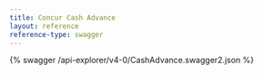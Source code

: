 ```yaml
---
title: Concur Cash Advance
layout: reference
reference-type: swagger
---
```




{% swagger /api-explorer/v4-0/CashAdvance.swagger2.json %}

